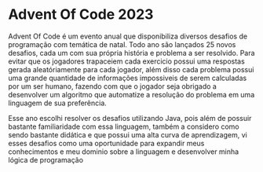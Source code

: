 # Advent Of Code 2023
Advent Of Code é um evento anual que disponibiliza diversos desafios de programação com temática de natal. Todo ano são lançados 25 novos desafios, cada um com sua própria história e problema a ser resolvido. Para evitar que os jogadores trapaceiem cada exercicio possui uma respostas gerada aleatóriamente para cada jogador, além disso cada problema possui uma grande quantidade de informações impossiveis de serem calculadas por um ser humano, fazendo com que o jogador seja obrigado a desenvolver um algoritmo que automatize a resolução do problema em uma linguagem de sua preferência.

Esse ano escolhi resolver os desafios utilizando Java, pois além de possuir bastante familiaridade com essa linguagem, também a considero como sendo bastante didática e que possui uma alta curva de aprendizagem, vi esses desafios como uma oportunidade para expandir meus conhecimentos e meu dominio sobre a linguagem e desenvolver minha lógica de programação
